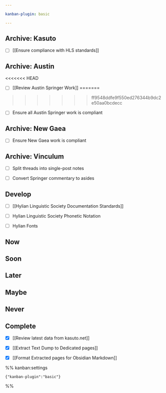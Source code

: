 ```yaml
---

kanban-plugin: basic

---
```


## Archive: Kasuto

- [ ] [[Ensure compliance with HLS standards]]


## Archive: Austin

<<<<<<< HEAD
- [ ] [[Review Austin Springer Work]]
=======
>>>>>>> ff9548ddfe9f550ed276344b9dc2e50aa0bcdecc
- [ ] Ensure all Austin Springer work is compliant


## Archive: New Gaea

- [ ] Ensure New Gaea work is compliant


## Archive: Vinculum

- [ ] Split threads into single-post notes
- [ ] Convert Springer commentary to asides


## Develop

- [ ] [[Hylian Linguistic Society Documentation Standards]]
- [ ] Hylian Linguistic Society Phonetic Notation
- [ ] Hylian Fonts


## Now



## Soon



## Later



## Maybe



## Never



## Complete

- [x] [[Review latest data from kasuto.net]]
- [x] [[Extract Text Dump to Dedicated pages]]
- [x] [[Format Extracted pages for Obsidian Markdown]]




%% kanban:settings
```
{"kanban-plugin":"basic"}
```
%%